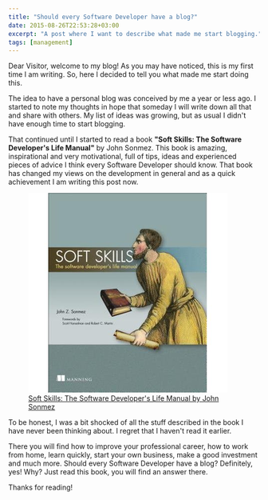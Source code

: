 ```yaml
---
title: "Should every Software Developer have a blog?"
date: 2015-08-26T22:53:28+03:00
excerpt: "A post where I want to describe what made me start blogging."
tags: [management]
---
```


Dear Visitor, welcome to my blog! As you may have noticed, this is my first time I am writing. So, here I decided to tell you what made me start doing this.

The idea to have a personal blog was conceived by me a year or less ago. I started to note my thoughts in hope that someday I will write down all that and share with others. My list of ideas was growing, but as usual I didn't have enough time to start blogging.

That continued until I started to read a book **"Soft Skills: The Software Developer's Life Manual"** by John Sonmez. This book is amazing, inspirational and very motivational, full of tips, ideas and experienced pieces of advice I think every Software Developer should know. That book has changed my views on the development in general and as a quick achievement I am writing this post now.

<figure>
  <img src="/images/should-every-software-developer-have-a-blog-1.jpg" alt="cover">
  <figcaption>
    <a href="http://www.amazon.com/gp/product/1617292397/ref=as_li_tl?ie=UTF8&camp=1789&creative=390957&creativeASIN=1617292397&linkCode=as2&tag=makithecompsi-20&linkId=SCOXESIAFBLHJ7XU">Soft Skills: The Software Developer's Life Manual by John Sonmez</a>
  </figcaption>
</figure>

To be honest, I was a bit shocked of all the stuff described in the book I have never been thinking about. I regret that I haven't read it earlier.

There you will find how to improve your professional career, how to work from home, learn quickly, start your own business, make a good investment and much more. Should every Software Developer have a blog? Definitely, yes! Why? Just read this book, you will find an answer there.

Thanks for reading!
